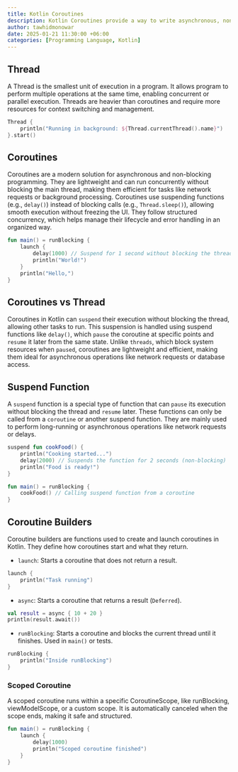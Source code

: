 ```yaml
---
title: Kotlin Coroutines
description: Kotlin Coroutines provide a way to write asynchronous, non-blocking code in a sequential and concise manner. They are lightweight threads that run within a CoroutineScope and help manage long-running tasks like network requests or database operations without blocking the main thread.
author: tawhidmonowar
date: 2025-01-21 11:30:00 +06:00
categories: [Programming Language, Kotlin]
---
```


## Thread

A Thread is the smallest unit of execution in a program. It allows program to perform multiple operations at the same time, enabling concurrent or parallel execution. Threads are heavier than coroutines and require more resources for context switching and management.

```kotlin
Thread {
    println("Running in background: ${Thread.currentThread().name}")
}.start()

```
## Coroutines

Coroutines are a modern solution for asynchronous and non-blocking programming. They are lightweight and can run concurrently without blocking the main thread, making them efficient for tasks like network requests or background processing. Coroutines use suspending functions (e.g., `delay()`) instead of blocking calls (e.g., `Thread.sleep()`), allowing smooth execution without freezing the UI. They follow structured concurrency, which helps manage their lifecycle and error handling in an organized way.

```kotlin
fun main() = runBlocking {
    launch {
        delay(1000) // Suspend for 1 second without blocking the thread
        println("World!")
    }
    println("Hello,")
}

```

## Coroutines vs Thread

Coroutines in Kotlin can `suspend` their execution without blocking the thread, allowing other tasks to run. This suspension is handled using suspend functions like `delay()`, which `pause` the coroutine at specific points and `resume` it later from the same state. Unlike `threads`, which block system resources when `paused`, coroutines are lightweight and efficient, making them ideal for asynchronous operations like network requests or database access.

## Suspend Function

A `suspend` function is a special type of function that can `pause` its execution without blocking the thread and `resume` later. These functions can only be called from a `coroutine` or another suspend function. They are mainly used to perform long-running or asynchronous operations like network requests or delays.

```kotlin
suspend fun cookFood() {
    println("Cooking started...")
    delay(2000) // Suspends the function for 2 seconds (non-blocking)
    println("Food is ready!")
}

fun main() = runBlocking {
    cookFood() // Calling suspend function from a coroutine
}
```

## Coroutine Builders

Coroutine builders are functions used to create and launch coroutines in Kotlin. They define how coroutines start and what they return.

- `launch`: Starts a coroutine that does not return a result.

```kotlin
launch {
    println("Task running")
}

```

- `async`: Starts a coroutine that returns a result (`Deferred`).

```kotlin
val result = async { 10 + 20 }
println(result.await())
```

- `runBlocking`: Starts a coroutine and blocks the current thread until it finishes. Used in `main()` or tests.

```kotlin
runBlocking {
    println("Inside runBlocking")
}
```

### Scoped Coroutine

A scoped coroutine runs within a specific CoroutineScope, like runBlocking, viewModelScope, or a custom scope. It is automatically canceled when the scope ends, making it safe and structured.

```kotlin
fun main() = runBlocking {
    launch {
        delay(1000)
        println("Scoped coroutine finished")
    }
}
```



